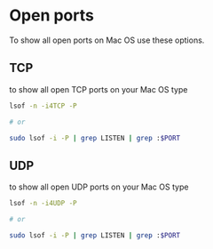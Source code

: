 # Open ports
To show all open ports on Mac OS use these options.

## TCP

to show all open TCP ports on your Mac OS type

```bash
lsof -n -i4TCP -P

# or

sudo lsof -i -P | grep LISTEN | grep :$PORT
```

## UDP

to show all open UDP ports on your Mac OS type

```bash
lsof -n -i4UDP -P

# or

sudo lsof -i -P | grep LISTEN | grep :$PORT
```